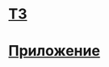 # [ТЗ](https://github.com/netology-code/ra16-homeworks/tree/master/hooks-context/use-json-fetch)

# [Приложение](https://russianstupidcode.github.io/ra-context)
